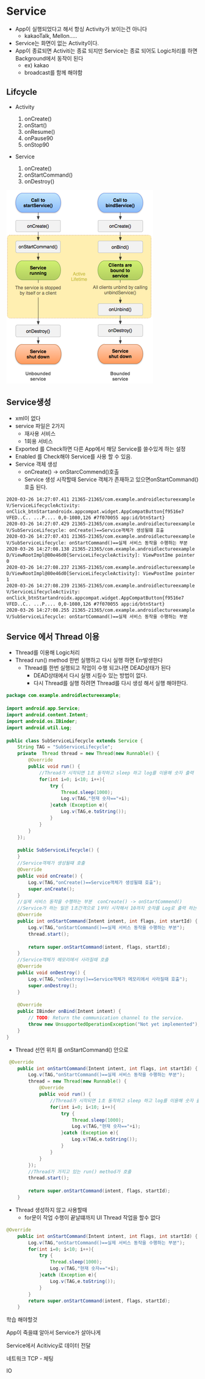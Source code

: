 # Service

* App이 실행되었다고 해서 항싱 Activity가 보이는건 아니다
  * kakaoTalk, Mellon.....
* Service는 화면이 없는 Activity이다.
* App이 종료되면 Activiti는 종료 되지만 Service는 종료 되어도 Logic처리를 하면 Background에서 동작이 된다
  * ex) kakao
  * broadcast를 함께 해야함

## Lifcycle

* Activity
  1. onCreate()
  2. onStart()
  3. onResume()
  4. onPause90
  5. onStop90

* Service
  1. onCreate()
  2. onStartCommand()
  3. onDestroy()

![image-20200326134904806](image/image-20200326134904806.png) 



## Service생성

* xml이 없다
* service 파일은 2가지
  * 재사용 서비스
  * 1회용 서비스
* Exported 를 Check하면 다른 App에서 해당 Service를 쓸수있게 하는 설정
* Enabled 를 Check해야 Service를 사용 할 수 있음.
* Service 객체 생성
  * onCreate() -> onStarcCommend()호출
  * Service 생성 시작할때 Service 객체가 존재하고 있으면onStartCommand()호출 된다.

```
2020-03-26 14:27:07.411 21365-21365/com.example.androidlectureexample V/ServiceLifecycleActivity: onClick_btnStartandroidx.appcompat.widget.AppCompatButton{f9516e7 VFED..C.. ...P.... 0,0-1080,126 #7f070055 app:id/btnStart}
2020-03-26 14:27:07.429 21365-21365/com.example.androidlectureexample V/SubServiceLifecycle: onCreate()==Service객체가 생성될떄 호출
2020-03-26 14:27:07.431 21365-21365/com.example.androidlectureexample V/SubServiceLifecycle: onStartCommand()==실제 서비스 동작을 수행하는 부분
2020-03-26 14:27:08.138 21365-21365/com.example.androidlectureexample D/ViewRootImpl@80e46d0[ServiceLifecycleActivity]: ViewPostIme pointer 0
2020-03-26 14:27:08.237 21365-21365/com.example.androidlectureexample D/ViewRootImpl@80e46d0[ServiceLifecycleActivity]: ViewPostIme pointer 1
2020-03-26 14:27:08.239 21365-21365/com.example.androidlectureexample V/ServiceLifecycleActivity: onClick_btnStartandroidx.appcompat.widget.AppCompatButton{f9516e7 VFED..C.. ...P.... 0,0-1080,126 #7f070055 app:id/btnStart}
2020-03-26 14:27:08.255 21365-21365/com.example.androidlectureexample V/SubServiceLifecycle: onStartCommand()==실제 서비스 동작을 수행하는 부분
```

## Service 에서 Thread 이용

* Thread를 이용해 Logic처리
* Thread run() method 한번 실행하고 다시 실행 하면 Err발생한다
  * Thread를 한번 실행되고 작업이 수행 되고나면 DEAD상태가 된다
    * DEAD상태에서 다시 실행 시킬수 있는 방법이 없다.
    * 다시 Thread를 실행 하려면 Thread를 다시 생성 해서 실행 해야한다.

```java
package com.example.androidlectureexample;

import android.app.Service;
import android.content.Intent;
import android.os.IBinder;
import android.util.Log;

public class SubServiceLifecycle extends Service {
    String TAG = "SubServiceLifecycle";
    private  Thread thread = new Thread(new Runnable() {
        @Override
        public void run() {
            //Thread가 시작되면 1초 동작하고 sleep 하고 log를 이용해 숫자 출력
            for(int i=0; i<10; i++){
                try {
                    Thread.sleep(1000);
                    Log.v(TAG,"현재 숫자=="+i);
                }catch (Exception e){
                    Log.v(TAG,e.toString());
                }
            }
        }
    });

    public SubServiceLifecycle() {
    }
    //Service객체가 생성될떄 호출
    @Override
    public void onCreate() {
        Log.v(TAG,"onCreate()==Service객체가 생성될떄 호출");
        super.onCreate();
    }
    //실제 서비스 동작을 수행하는 부분  conCreate() -> onStartCommend()
    //Service가 하는 일은 1초간격으로 1부터 시작해서 10까지 숫자를 Log로 출력 하는 로직 작성
    @Override
    public int onStartCommand(Intent intent, int flags, int startId) {
        Log.v(TAG,"onStartCommand()==실제 서비스 동작을 수행하는 부분");
        thread.start();

        return super.onStartCommand(intent, flags, startId);
    }
    //Service객체가 메모리에서 사라질때 호출
    @Override
    public void onDestroy() {
        Log.v(TAG,"onDestroy()==Service객체가 메모리에서 사라질때 호출");
        super.onDestroy();
    }

    @Override
    public IBinder onBind(Intent intent) {
        // TODO: Return the communication channel to the service.
        throw new UnsupportedOperationException("Not yet implemented");
    }
}
```

* Thread 선언 위치 를 onStartCommand() 안으로 

```java
 @Override
    public int onStartCommand(Intent intent, int flags, int startId) {
        Log.v(TAG,"onStartCommand()==실제 서비스 동작을 수행하는 부분");
        thread = new Thread(new Runnable() {
            @Override
            public void run() {
                //Thread가 시작되면 1초 동작하고 sleep 하고 log를 이용해 숫자 출력
                for(int i=0; i<10; i++){
                    try {
                        Thread.sleep(1000);
                        Log.v(TAG,"현재 숫자=="+i);
                    }catch (Exception e){
                        Log.v(TAG,e.toString());
                    }
                }
            }
        });
        //Thread가 가지고 있는 run() method가 호출
        thread.start();

        return super.onStartCommand(intent, flags, startId);
    }
```

* Thread 생성하지 않고 사용할때
  * for문이 작업 수행이 끝날떄까지 UI Thread 작업을 할수 없다

```java
@Override
    public int onStartCommand(Intent intent, int flags, int startId) {
        Log.v(TAG,"onStartCommand()==실제 서비스 동작을 수행하는 부분");
        for(int i=0; i<10; i++){
            try {
                Thread.sleep(1000);
                Log.v(TAG,"현재 숫자=="+i);
            }catch (Exception e){
                Log.v(TAG,e.toString());
            }
        }
        return super.onStartCommand(intent, flags, startId);
    }
```





학습 해야할것

App이 죽을떄 알아서 Service가 살아나게

Service에서 Acitivicy로 데이터 전달



네트워크 TCP - 체팅

IO